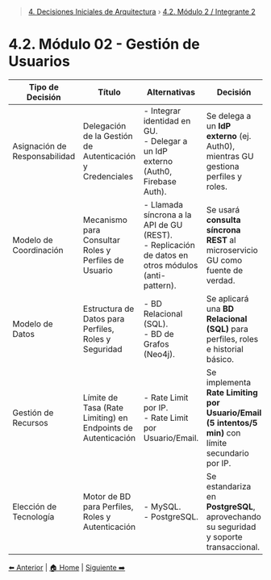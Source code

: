 > [4. Decisiones Iniciales de Arquitectura](../4.md) › [4.2. Módulo 2 / Integrante 2](4.2.md)

# 4.2. Módulo 02 - Gestión de Usuarios

| Tipo de Decisión              | Título                                                        | Alternativas                                                                                                           | Decisión                                                                                               |
|--------------------------------|---------------------------------------------------------------|------------------------------------------------------------------------------------------------------------------------|---------------------------------------------------------------------------------------------------------|
| Asignación de Responsabilidad  | Delegación de la Gestión de Autenticación y Credenciales       | - Integrar identidad en GU. <br> - Delegar a un IdP externo (Auth0, Firebase Auth).                                    | Se delega a un **IdP externo** (ej. Auth0), mientras GU gestiona perfiles y roles.                      |
| Modelo de Coordinación         | Mecanismo para Consultar Roles y Perfiles de Usuario           | - Llamada síncrona a la API de GU (REST). <br> - Replicación de datos en otros módulos (anti-pattern).                  | Se usará **consulta síncrona REST** al microservicio GU como fuente de verdad.                          |
| Modelo de Datos                | Estructura de Datos para Perfiles, Roles y Seguridad           | - BD Relacional (SQL). <br> - BD de Grafos (Neo4j).                                                                    | Se aplicará una **BD Relacional (SQL)** para perfiles, roles e historial básico.                        |
| Gestión de Recursos            | Límite de Tasa (Rate Limiting) en Endpoints de Autenticación   | - Rate Limit por IP. <br> - Rate Limit por Usuario/Email.                                                              | Se implementa **Rate Limiting por Usuario/Email (5 intentos/5 min)** con límite secundario por IP.      |
| Elección de Tecnología         | Motor de BD para Perfiles, Roles y Autenticación               | - MySQL. <br> - PostgreSQL.                                                                                            | Se estandariza en **PostgreSQL**, aprovechando su seguridad y soporte transaccional.                    |





[⬅️ Anterior](../4.1/4.1.md) | [🏠 Home](../../README.md) | [Siguiente ➡️](../4.3/4.3.md)